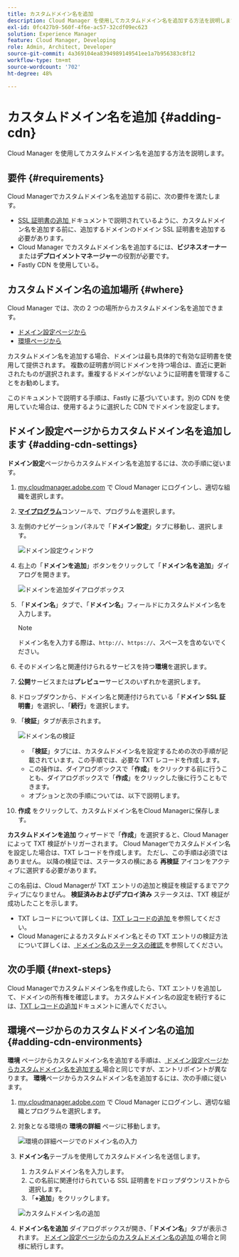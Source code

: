```yaml
---
title: カスタムドメイン名を追加
description: Cloud Manager を使用してカスタムドメイン名を追加する方法を説明します。
exl-id: 0fc427b9-560f-4f6e-ac57-32cdf09ec623
solution: Experience Manager
feature: Cloud Manager, Developing
role: Admin, Architect, Developer
source-git-commit: 4a369104ea8394989149541ee1a7b956383c8f12
workflow-type: tm+mt
source-wordcount: '702'
ht-degree: 48%

---
```



# カスタムドメイン名を追加 {#adding-cdn}

Cloud Manager を使用してカスタムドメイン名を追加する方法を説明します。

## 要件 {#requirements}

Cloud Managerでカスタムドメイン名を追加する前に、次の要件を満たします。

* [SSL 証明書の追加 ](/help/implementing/cloud-manager/managing-ssl-certifications/add-ssl-certificate.md) ドキュメントで説明されているように、カスタムドメイン名を追加する前に、追加するドメインのドメイン SSL 証明書を追加する必要があります。
* Cloud Manager でカスタムドメイン名を追加するには、**ビジネスオーナー**&#x200B;または&#x200B;**デプロイメントマネージャー**&#x200B;の役割が必要です。
* Fastly CDN を使用している。

## カスタムドメイン名の追加場所 {#where}

Cloud Manager では、次の 2 つの場所からカスタムドメイン名を追加できます。

* [ドメイン設定ページから](#adding-cdn-settings)
* [環境ページから](#adding-cdn-environments)

カスタムドメイン名を追加する場合、ドメインは最も具体的で有効な証明書を使用して提供されます。 複数の証明書が同じドメインを持つ場合は、直近に更新されたものが選択されます。重複するドメインがないように証明書を管理することをお勧めします。

このドキュメントで説明する手順は、Fastly に基づいています。別の CDN を使用していた場合は、使用するように選択した CDN でドメインを設定します。

## ドメイン設定ページからカスタムドメイン名を追加します {#adding-cdn-settings}

**ドメイン設定**&#x200B;ページからカスタムドメイン名を追加するには、次の手順に従います。

1. [my.cloudmanager.adobe.com](https://my.cloudmanager.adobe.com/) で Cloud Manager にログインし、適切な組織を選択します。

1. **[マイプログラム](/help/implementing/cloud-manager/navigation.md#my-programs)**&#x200B;コンソールで、プログラムを選択します。

1. 左側のナビゲーションパネルで「**ドメイン設定**」タブに移動し、選択します。

   ![ドメイン設定ウィンドウ](/help/implementing/cloud-manager/assets/cdn/cdn-create.png)

1. 右上の「**ドメインを追加**」ボタンをクリックして「**ドメイン名を追加**」ダイアログを開きます。

   ![ ドメインを追加ダイアログボックス ](/help/implementing/cloud-manager/assets/cdn/add-cdn1.png)

1. 「**ドメイン名**」タブで、「**ドメイン名**」フィールドにカスタムドメイン名を入力します。

   >[!NOTE]
   >
   >ドメイン名を入力する際は、`http://`、`https://`、スペースを含めないでください。

1. そのドメイン名と関連付けられるサービスを持つ&#x200B;**環境**&#x200B;を選択します。

1. **公開**&#x200B;サービスまたは&#x200B;**プレビュー**&#x200B;サービスのいずれかを選択します。

1. ドロップダウンから、ドメイン名と関連付けられている「**ドメイン SSL 証明書**」を選択し、「**続行**」を選択します。

1. 「**検証**」タブが表示されます。

   ![ドメイン名の検証](/help/implementing/cloud-manager/assets/cdn/cdn-create6.png)

   * 「**検証**」タブには、カスタムドメイン名を設定するための次の手順が記載されています。この手順では、必要な TXT レコードを作成します。
   * この操作は、ダイアログボックスで「**作成**」をクリックする前に行うことも、ダイアログボックスで「**作成**」をクリックした後に行うこともできます。
   * オプションと次の手順については、以下で説明します。

1. **作成** をクリックして、カスタムドメイン名をCloud Managerに保存します。

**カスタムドメインを追加** ウィザードで「**作成**」を選択すると、Cloud Managerによって TXT 検証がトリガーされます。 Cloud Managerでカスタムドメイン名を設定した場合は、TXT レコードを作成します。 ただし、この手順は必須ではありません。 以降の検証では、ステータスの横にある **再検証** アイコンをアクティブに選択する必要があります。

この名前は、Cloud Managerが TXT エントリの追加と検証を検証するまでアクティブになりません。 **検証済みおよびデプロイ済み** ステータスは、TXT 検証が成功したことを示します。

* TXT レコードについて詳しくは、[TXT レコードの追加 ](/help/implementing/cloud-manager/custom-domain-names/add-text-record.md) を参照してください。
* Cloud Managerによるカスタムドメイン名とその TXT エントリの検証方法について詳しくは、[ ドメイン名のステータスの確認 ](/help/implementing/cloud-manager/custom-domain-names/check-domain-name-status.md) を参照してください。

## 次の手順 {#next-steps}

Cloud Managerでカスタムドメイン名を作成したら、TXT エントリを追加して、ドメインの所有権を確認します。 カスタムドメイン名の設定を続行するには、[TXT レコードの追加](/help/implementing/cloud-manager/custom-domain-names/add-text-record.md)ドキュメントに進んでください。

## 環境ページからのカスタムドメイン名の追加 {#adding-cdn-environments}

**環境** ページからカスタムドメイン名を追加する手順は、[ ドメイン設定ページからカスタムドメイン名を追加する ](#adding-cdn-settings) 場合と同じですが、エントリポイントが異なります。 **環境**&#x200B;ページからカスタムドメイン名を追加するには、次の手順に従います。

1. [my.cloudmanager.adobe.com](https://my.cloudmanager.adobe.com/) で Cloud Manager にログインし、適切な組織とプログラムを選択します。

1. 対象となる環境の **環境の詳細** ページに移動します。

   ![環境の詳細ページでのドメイン名の入力](/help/implementing/cloud-manager/assets/cdn/cdn-create4.png)

1. **ドメイン名**&#x200B;テーブルを使用してカスタムドメイン名を送信します。

   1. カスタムドメイン名を入力します。
   1. この名前に関連付けられている SSL 証明書をドロップダウンリストから選択します。
   1. 「**+追加**」をクリックします。

   ![ カスタムドメイン名の追加 ](/help/implementing/cloud-manager/assets/cdn/cdn-create3.png)

1. **ドメイン名を追加** ダイアログボックスが開き、「**ドメイン名**」タブが表示されます。 [ ドメイン設定ページからのカスタムドメイン名の追加 ](#adding-cdn-settings) の場合と同様に続行します。

